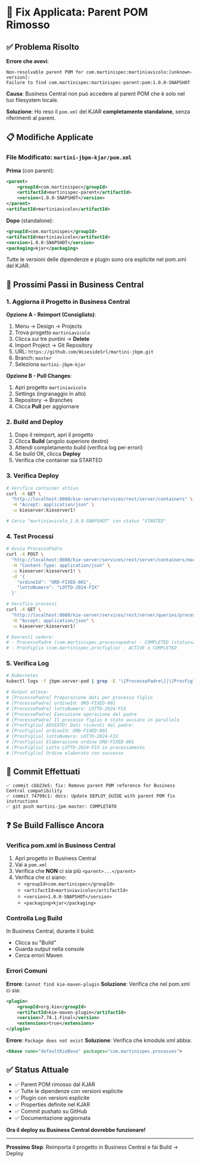 # 🔧 Fix Applicata: Parent POM Rimosso

## ✅ Problema Risolto

**Errore che avevi**:
```
Non-resolvable parent POM for com.martinispec:martiniavicolo:[unknown-version]: 
Failure to find com.martinispec:martinispec-parent:pom:1.0.0-SNAPSHOT
```

**Causa**: Business Central non può accedere al parent POM che è solo nel tuo filesystem locale.

**Soluzione**: Ho reso il `pom.xml` del KJAR **completamente standalone**, senza riferimenti al parent.

## 📋 Modifiche Applicate

### File Modificato: `martini-jbpm-kjar/pom.xml`

**Prima** (con parent):
```xml
<parent>
    <groupId>com.martinispec</groupId>
    <artifactId>martinispec-parent</artifactId>
    <version>1.0.0-SNAPSHOT</version>
</parent>
<artifactId>martiniavicolo</artifactId>
```

**Dopo** (standalone):
```xml
<groupId>com.martinispec</groupId>
<artifactId>martiniavicolo</artifactId>
<version>1.0.0-SNAPSHOT</version>
<packaging>kjar</packaging>
```

Tutte le versioni delle dipendenze e plugin sono ora esplicite nel pom.xml del KJAR.

## 🚀 Prossimi Passi in Business Central

### 1. Aggiorna il Progetto in Business Central

**Opzione A - Reimport (Consigliato)**:
1. Menu → Design → Projects
2. Trova progetto `martiniavicolo`
3. Clicca sui tre puntini → **Delete**
4. Import Project → Git Repository
5. URL: `https://github.com/WisesideSrl/martini-jbpm.git`
6. Branch: `master`
7. Seleziona `martini-jbpm-kjar`

**Opzione B - Pull Changes**:
1. Apri progetto `martiniavicolo`
2. Settings (ingranaggio in alto)
3. Repository → Branches
4. Clicca **Pull** per aggiornare

### 2. Build and Deploy

1. Dopo il reimport, apri il progetto
2. Clicca **Build** (angolo superiore destro)
3. Attendi completamento build (verifica log per errori)
4. Se build OK, clicca **Deploy**
5. Verifica che container sia STARTED

### 3. Verifica Deploy

```bash
# Verifica container attivo
curl -X GET \
  "http://localhost:8080/kie-server/services/rest/server/containers" \
  -H "Accept: application/json" \
  -u kieserver:kieserver1!

# Cerca "martiniavicolo_1.0.0-SNAPSHOT" con status "STARTED"
```

### 4. Test Processi

```bash
# Avvia ProcessoPadre
curl -X POST \
  "http://localhost:8080/kie-server/services/rest/server/containers/martiniavicolo_1.0.0-SNAPSHOT/processes/com.martinispec.processopadre/instances" \
  -H "Content-Type: application/json" \
  -u kieserver:kieserver1! \
  -d '{
    "ordineId": "ORD-FIXED-001",
    "lottoNumero": "LOTTO-2024-FIX"
  }'

# Verifica processi
curl -X GET \
  "http://localhost:8080/kie-server/services/rest/server/queries/processes/instances?status=1&status=2" \
  -H "Accept: application/json" \
  -u kieserver:kieserver1!

# Dovresti vedere:
# - ProcessoPadre (com.martinispec.processopadre) - COMPLETED (status=2)
# - ProcFiglio (com.martinispec.procfiglio) - ACTIVE o COMPLETED
```

### 5. Verifica Log

```bash
# Kubernetes
kubectl logs -f jbpm-server-pod | grep -E '\[ProcessoPadre\]|\[ProcFiglio\]'

# Output atteso:
# [ProcessoPadre] Preparazione dati per processo figlio
# [ProcessoPadre] ordineId: ORD-FIXED-001
# [ProcessoPadre] lottoNumero: LOTTO-2024-FIX
# [ProcessoPadre] Esecuzione operazione del padre
# [ProcessoPadre] Il processo figlio è stato avviato in parallelo
# [ProcFiglio] AVVIATO! Dati ricevuti dal padre:
# [ProcFiglio] ordineId: ORD-FIXED-001
# [ProcFiglio] lottoNumero: LOTTO-2024-FIX
# [ProcFiglio] Elaborazione ordine ORD-FIXED-001
# [ProcFiglio] Lotto LOTTO-2024-FIX in processamento
# [ProcFiglio] Ordine elaborato con successo
```

## 📝 Commit Effettuati

```
✅ commit cbb23e5: fix: Remove parent POM reference for Business Central compatibility
✅ commit 74799c1: docs: Update DEPLOY_GUIDE with parent POM fix instructions
✅ git push martini-jpm master: COMPLETATO
```

## ❓ Se Build Fallisce Ancora

### Verifica pom.xml in Business Central

1. Apri progetto in Business Central
2. Vai a `pom.xml`
3. Verifica che **NON** ci sia più `<parent>...</parent>`
4. Verifica che ci siano:
   - `<groupId>com.martinispec</groupId>`
   - `<artifactId>martiniavicolo</artifactId>`
   - `<version>1.0.0-SNAPSHOT</version>`
   - `<packaging>kjar</packaging>`

### Controlla Log Build

In Business Central, durante il build:
- Clicca su "Build" 
- Guarda output nella console
- Cerca errori Maven

### Errori Comuni

**Errore**: `Cannot find kie-maven-plugin`
**Soluzione**: Verifica che nel pom.xml ci sia:
```xml
<plugin>
    <groupId>org.kie</groupId>
    <artifactId>kie-maven-plugin</artifactId>
    <version>7.74.1.Final</version>
    <extensions>true</extensions>
</plugin>
```

**Errore**: `Package does not exist`
**Soluzione**: Verifica che kmodule.xml abbia:
```xml
<kbase name="defaultKieBase" packages="com.martinispec.processes">
```

## ✅ Status Attuale

- ✅ Parent POM rimosso dal KJAR
- ✅ Tutte le dipendenze con versioni esplicite
- ✅ Plugin con versioni esplicite
- ✅ Properties definite nel KJAR
- ✅ Commit pushato su GitHub
- ✅ Documentazione aggiornata

**Ora il deploy su Business Central dovrebbe funzionare!**

---

**Prossimo Step**: Reimporta il progetto in Business Central e fai Build → Deploy
